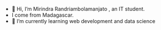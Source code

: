 - 👋 Hi, I’m Mirindra Randriambolamanjato , an IT student.
- I come from Madagascar.
- 🌱 I’m currently learning web development and data science


<!---
Myhrindra194/Myhrindra194 is a ✨ special ✨ repository because its `README.md` (this file) appears on your GitHub profile.
You can click the Preview link to take a look at your changes.
--->
